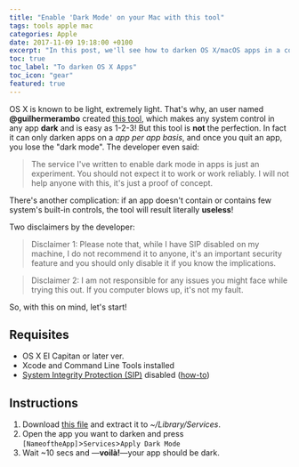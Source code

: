 ```yaml
---
title: "Enable 'Dark Mode' on your Mac with this tool"
tags: tools apple mac
categories: Apple
date: 2017-11-09 19:18:00 +0100
excerpt: "In this post, we'll see how to darken OS X/macOS apps in a cool way!"
toc: true
toc_label: "To darken OS X Apps"
toc_icon: "gear"
featured: true
---
```

OS X is known to be light, extremely light. That's why, an user named **@guilhermerambo** created [this tool](https://medium.com/@guilhermerambo/how-to-enable-real-dark-mode-on-os-x-macos-14966f9f7d24), which makes any system control in any app **dark** and is easy as 1-2-3!
But this tool is **not** the perfection. In fact it can only darken apps on a _app per app basis_, and once you quit an app, you lose the "dark mode". The developer even said:

> The service I've written to enable dark mode in apps is just an experiment. You should not expect it to work or work reliably. I will not help anyone with this, it's just a proof of concept.

There's another complication: if an app doesn't contain or contains few system's built-in controls, the tool will result literally **useless**!

Two disclaimers by the developer:
> Disclaimer 1: Please note that, while I have SIP disabled on my machine, I do not recommend it to anyone, it's an important security feature and you should only disable it if you know the implications.

> Disclaimer 2: I am not responsible for any issues you might face while trying this out. If you computer blows up, it's not my fault.

So, with this on mind, let's start!

## Requisites
+ OS X El Capitan or later ver.
+ Xcode and Command Line Tools installed
+ [System Integrity Protection (SIP)](https://support.apple.com/en-us/HT204899) disabled ([how-to](https://www.imore.com/el-capitan-system-integrity-protection-helps-keep-malware-away))

## Instructions
1. Download [this file](https://github.com/insidegui/DarkMode/raw/master/Release/DarkMode.zip) and extract it to _~/Library/Services_.
1. Open the app you want to darken and press `[NameoftheApp]`>`Services`>`Apply Dark Mode`
1. Wait ~10 secs and —**voilà!**—your app should be dark.
